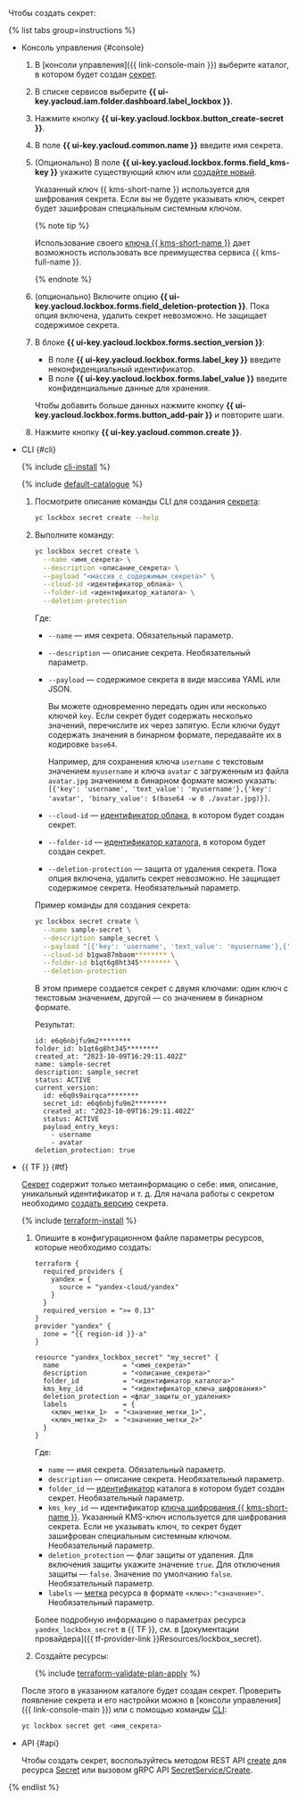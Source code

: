 Чтобы создать секрет:

{% list tabs group=instructions %}

- Консоль управления {#console}

    1. В [консоли управления]({{ link-console-main }}) выберите каталог, в котором будет создан [секрет](../../lockbox/concepts/secret.md).
    1. В списке сервисов выберите **{{ ui-key.yacloud.iam.folder.dashboard.label_lockbox }}**.
    1. Нажмите кнопку **{{ ui-key.yacloud.lockbox.button_create-secret }}**.
    1. В поле **{{ ui-key.yacloud.common.name }}** введите имя секрета.
    1. (Опционально) В поле **{{ ui-key.yacloud.lockbox.forms.field_kms-key }}** укажите существующий ключ или [создайте новый](../../kms/operations/key.md#create).

        Указанный ключ {{ kms-short-name }} используется для шифрования секрета. Если вы не будете указывать ключ, секрет будет зашифрован специальным системным ключом.

        {% note tip %}

        Использование своего [ключа {{ kms-short-name }}](../../kms/concepts/key.md) дает возможность использовать все преимущества сервиса {{ kms-full-name }}.

        {% endnote %}

    1. (опционально) Включите опцию **{{ ui-key.yacloud.lockbox.forms.field_deletion-protection }}**. Пока опция включена, удалить секрет невозможно. Не защищает содержимое секрета.
    1. В блоке **{{ ui-key.yacloud.lockbox.forms.section_version }}**:

        * В поле **{{ ui-key.yacloud.lockbox.forms.label_key }}** введите неконфиденциальный идентификатор.
        * В поле **{{ ui-key.yacloud.lockbox.forms.label_value }}** введите конфиденциальные данные для хранения.
        
        Чтобы добавить больше данных нажмите кнопку **{{ ui-key.yacloud.lockbox.forms.button_add-pair }}** и повторите шаги.
    1. Нажмите кнопку **{{ ui-key.yacloud.common.create }}**.

- CLI {#cli}

  {% include [cli-install](../../_includes/cli-install.md) %}

  {% include [default-catalogue](../../_includes/default-catalogue.md) %}

  1. Посмотрите описание команды CLI для создания [секрета](../../lockbox/concepts/secret.md):

      ```bash
      yc lockbox secret create --help
      ```

  1. Выполните команду:
  
     ```bash
     yc lockbox secret create \
       --name <имя_секрета> \
       --description <описание_секрета> \
       --payload "<массив_с_содержимым_секрета>" \
       --cloud-id <идентификатор_облака> \
       --folder-id <идентификатор_каталога> \
       --deletion-protection
     ```

     Где:

     * `--name` — имя секрета. Обязательный параметр.
     * `--description` — описание секрета. Необязательный параметр.
     * `--payload` — содержимое секрета в виде массива YAML или JSON. 
        
         Вы можете одновременно передать один или несколько ключей `key`. Если секрет будет содержать несколько значений, перечислите их через запятую. Если ключи будут содержать значения в бинарном формате, передавайте их в кодировке `base64`. 
        
         Например, для сохранения ключа `username` с текстовым значением `myusername` и ключа `avatar` с загруженным из файла `avatar.jpg` значением в бинарном формате можно указать:
         `[{'key': 'username', 'text_value': 'myusername'},{'key': 'avatar', 'binary_value': $(base64 -w 0 ./avatar.jpg)}]`.
     * `--cloud-id` — [идентификатор облака](../../resource-manager/operations/cloud/get-id.md), в котором будет создан секрет.
     * `--folder-id` — [идентификатор каталога](../../resource-manager/operations/folder/get-id.md), в котором будет создан секрет.
     * `--deletion-protection` — защита от удаления секрета. Пока опция включена, удалить секрет невозможно. Не защищает содержимое секрета. Необязательный параметр.

     Пример команды для создания секрета:

     ```bash
     yc lockbox secret create \
       --name sample-secret \
       --description sample_secret \
       --payload "[{'key': 'username', 'text_value': 'myusername'},{'key': 'avatar', 'binary_value': $(base64 -w 0 ./avatar.jpg)}]" \
       --cloud-id b1gwa87mbaom******** \
       --folder-id b1qt6g8ht345******** \
       --deletion-protection
     ``` 

     В этом примере создается секрет с двумя ключами: один ключ с текстовым значением, другой — со значением в бинарном формате.

     Результат:
     
     ```
     id: e6q6nbjfu9m2********
     folder_id: b1qt6g8ht345********
     created_at: "2023-10-09T16:29:11.402Z"
     name: sample-secret
     description: sample_secret
     status: ACTIVE
     current_version:
       id: e6q0s9airqca********
       secret_id: e6q6nbjfu9m2********
       created_at: "2023-10-09T16:29:11.402Z"
       status: ACTIVE
       payload_entry_keys:
         - username
         - avatar
     deletion_protection: true
     ```

- {{ TF }} {#tf}

  [Секрет](../../lockbox/concepts/secret.md) содержит только метаинформацию о себе: имя, описание, уникальный идентификатор и т. д. Для начала работы с секретом необходимо [создать версию](../../lockbox/operations/secret-version-manage.md) секрета.

  {% include [terraform-install](../../_includes/terraform-install.md) %}

  1. Опишите в конфигурационном файле параметры ресурсов, которые необходимо создать:

          
     ```
     terraform {
       required_providers {
         yandex = {
           source = "yandex-cloud/yandex"
         }
       }
       required_version = ">= 0.13"
     }
     provider "yandex" {
       zone = "{{ region-id }}-a"
     }

     resource "yandex_lockbox_secret" "my_secret" {
       name                = "<имя_секрета>"
       description         = "<описание_секрета>"
       folder_id           = "<идентификатор_каталога>"
       kms_key_id          = "<идентификатор_ключа_шифрования>"
       deletion_protection = <флаг_защиты_от_удаления>
       labels              = {
         <ключ_метки_1>  = "<значение_метки_1>",
         <ключ_метки_2>  = "<значение_метки_2>"
       }
     }
     ```



      Где:

      * `name` — имя секрета. Обязательный параметр.
      * `description` — описание секрета. Необязательный параметр.
      * `folder_id` — [идентификатор](../../resource-manager/operations/folder/get-id.md) каталога в котором будет создан секрет. Необязательный параметр.
      * `kms_key_id` — идентификатор [ключа шифрования {{ kms-short-name }}](../../kms/concepts/). Указанный KMS-ключ используется для шифрования секрета. Если не указывать ключ, то секрет будет зашифрован специальным системным ключом. Необязательный параметр.
      * `deletion_protection` — флаг защиты от удаления. Для включения защиты укажите значение `true`. Для отключения защиты — `false`. Значение по умолчанию `false`. Необязательный параметр.
      * `labels` — [метка](../../overview/concepts/services.md#labels) ресурса в формате `<ключ>:"<значение>"`. Необязательный параметр.

      Более подробную информацию о параметрах ресурса `yandex_lockbox_secret` в {{ TF }}, см. в [документации провайдера]({{ tf-provider-link }}Resources/lockbox_secret).

  1. Создайте ресурсы:

      {% include [terraform-validate-plan-apply](../../_tutorials/terraform-validate-plan-apply.md) %}

  После этого в указанном каталоге будет создан секрет. Проверить появление секрета и его настройки можно в [консоли управления]({{ link-console-main }}) или с помощью команды [CLI](../../cli/quickstart.md):

    ```bash
    yc lockbox secret get <имя_секрета>
    ```

- API {#api}

  Чтобы создать секрет, воспользуйтесь методом REST API [create](../../lockbox/api-ref/Secret/create.md) для ресурса [Secret](../../lockbox/api-ref/Secret/index.md) или вызовом gRPC API [SecretService/Create](../../lockbox/api-ref/grpc/secret_service.md#Create).

{% endlist %}
